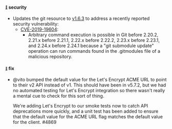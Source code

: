 #### <sub><sup><a name="cve" href="#cve">:link:</a></sup></sub> security

* Updates the git resource to [v1.6.3](https://github.com/concourse/git-resource/releases/tag/v1.6.3) to address a recently reported security vulnerability:
    * [CVE-2019-19604](https://cve.mitre.org/cgi-bin/cvename.cgi?name=CVE-2019-19604):
        * Arbitrary command execution is possible in Git before 2.20.2, 2.21.x before 2.21.1, 2.22.x before 2.22.2, 2.23.x before 2.23.1, and 2.24.x before 2.24.1 because a "git submodule update" operation can run commands found in the .gitmodules file of a malicious repository.


#### <sub><sup><a name="4869" href="#4869">:link:</a></sup></sub> fix

* @vito bumped the default value for the Let's Encrypt ACME URL to point to their v2 API instead of v1. This should have been in v5.7.2, but we had no automated testing for Let's Encrypt integration so there wasn't really a mental cue to check for this sort of thing.

  We're adding Let's Encrypt to our smoke tests now to catch API deprecations more quickly, and a unit test has been added to ensure that the default value for the ACME URL flag matches the default value for the client. #4869

